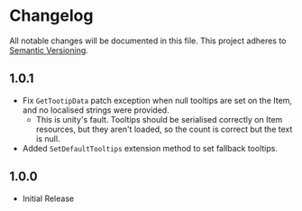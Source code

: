 # Changelog

All notable changes will be documented in this file.
This project adheres to [Semantic Versioning](https://semver.org/spec/v2.0.0.html).

## 1.0.1
- Fix `GetTootipData` patch exception when null tooltips are set on the Item, and no localised strings were provided.
  - This is unity's fault. Tooltips should be serialised correctly on Item resources, but they aren't loaded, so the count is correct but the text is null.
- Added `SetDefaultTooltips` extension method to set fallback tooltips.

## 1.0.0
- Initial Release